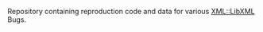 Repository containing reproduction code and data for various
[XML::LibXML](https://metacpan.org/release/XML-LibXML) Bugs.
